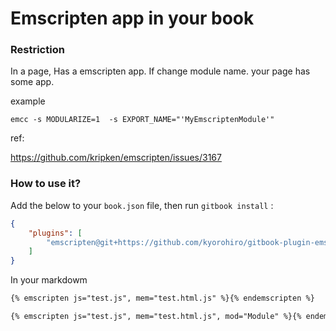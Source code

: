 Emscripten app in your book
==============

### Restriction
In a page, Has a emscripten app.
If change module name. your page has some app.

example
```
emcc -s MODULARIZE=1  -s EXPORT_NAME="'MyEmscriptenModule'"
```
ref:

https://github.com/kripken/emscripten/issues/3167


### How to use it?

Add the below to your `book.json` file, then run `gitbook install` :


```json
{
    "plugins": [
        "emscripten@git+https://github.com/kyorohiro/gitbook-plugin-emscripten.git"
    ]
}
```

In your markdowm

```markdown
{% emscripten js="test.js", mem="test.html.js" %}{% endemscripten %}
```

```markdown
{% emscripten js="test.js", mem="test.html.js", mod="Module" %}{% endemscripten %}
```
